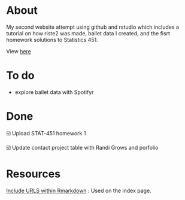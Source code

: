# About
My second website attempt using github and rstudio which includes a tutorial on how riste2 was made, ballet data I created, and the fisrt homework solutions to Statistics 451. 

View [here](https://rbolt13.github.io/rsite2/index.html)

# To do 
* explore ballet data with Spotifyr 

# Done 
☑️ Upload STAT-451 homework 1

☑️ Update contact project table with Randi Grows and porfolio 

# Resources

[Include URLS within Rmarkdown](https://stackoverflow.com/questions/35078430/including-links-within-rmarkdown-tables-pdf) : Used on the index page. 
